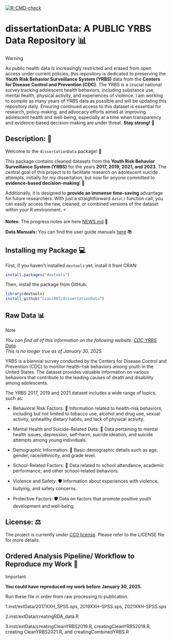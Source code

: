 <!-- badges: start -->
[![R-CMD-check](https://github.com/ccani007/dissertationData/actions/workflows/R-CMD-check.yaml/badge.svg)](https://github.com/ccani007/dissertationData/actions/workflows/R-CMD-check.yaml)
<!-- badges: end -->


# **dissertationData: A PUBLIC YRBS Data Repository** 📊 

> [!WARNING]
> As public health data is increasingly restricted and erased from open access under current policies, this repository is dedicated to preserving the **Youth Risk Behavior Surveillance System (YRBS)** data from the **Centers for Disease Control and Prevention (CDC)**. The YRBS is a crucial national survey tracking adolescent health behaviors, including substance use, mental health, physical activity, and experiences of violence. I am working to compile as many years of YRBS data as possible and will be updating this repository daily. Ensuring continued access to this dataset is essential for research, policy-making, and advocacy efforts aimed at improving adolescent health and well-being, especially at a time when transparency and evidence-based decision-making are under threat. **Stay strong!** 💪


## **Description**: 📝 

Welcome to the `dissertationData` package! 🎉

This package contains cleaned datasets from the **Youth Risk Behavior Surveillance System (YRBS)** for the years **2017, 2019, 2021, and 2023**. The central goal of this project is to facilitate research on adolescent suicide attempts, initially for my dissertation, but now for anyone committed to **evidence-based decision-making**! 🎯

Additionally, it is designed to **provide an immense time-saving** advantage for future researchers. With just a straightforward `data()` function call, you can easily access the raw, cleaned, or combined versions of the dataset within your R environment. ⚡

**Notes**: The progress notes are here [NEWS.md](https://github.com/ccani007/dissertationData/blob/main/NEWS.md) 📰

**Data Manuals:** You can find the user guide manuals [here](https://github.com/ccani007/dissertationData/tree/main/inst/manuals) 📚

## Installing my Package 💻

First, if you haven't installed `devtools` yet, install it from CRAN:
```r
install.packages("devtools")
```

Then, install the package from GitHub:
```r
library(devtools)
install_github("ccani007/dissertationData")
```

## Raw Data 📊

> [!NOTE]
> *You can find all of this information on the following website: [CDC YRBS Data](https://www.cdc.gov/healthyyouth/data/yrbs/data.htm).*  
> *This is no longer true as of January 30, 2025.*


YRBS is a biennial survey conducted by the Centers for Disease Control and Prevention (CDC) to monitor health-risk behaviors among youth in the United States. The dataset provides valuable information on various behaviors that contribute to the leading causes of death and disability among adolescents.

The YRBS 2017, 2019 and 2021 dataset includes a wide range of topics, such as:

-   Behavioral Risk Factors: 🚬 Information related to health-risk behaviors, including but not limited to tobacco use, alcohol and drug use, sexual activity, unhealthy dietary habits, and lack of physical activity.

-   Mental Health and Suicide-Related Data: 🧠 Data pertaining to mental health issues, depression, self-harm, suicide ideation, and suicide attempts among young individuals.

-   Demographic Information: 👥 Basic demographic details such as age, gender, race/ethnicity, and grade level.

-   School-Related Factors: 🏫 Data related to school attendance, academic performance, and other school-related behaviors.

-   Violence and Safety: 🛡️ Information about experiences with violence, bullying, and safety concerns.

-   Protective Factors: 🛡️ Data on factors that promote positive youth development and well-being.


## License: ⚖️

The project is currently under [CC0 license](https://choosealicense.com/licenses/cc0-1.0/). Please refer to the LICENSE file for more details.


## Ordered Analysis Pipeline/ Workflow to Reproduce my Work 🔄

> [!IMPORTANT]
> **You could have reproduced my work before January 30, 2025.**

Run these file in order from raw processing to publication.

1.inst/extData/2017XXH_SPSS.sps, 2019XXH-SPSS.sps, 2021XXH-SPSS.sps

2.inst/extData/creatingRDA_data.R

3.inst/extData/creatingCleanYRBS2019.R, creatingCleanYRBS2019.R, creating CleanYRBS2021.R, and creatingCombinedYRBS.R
